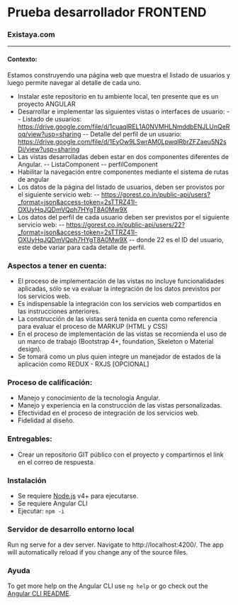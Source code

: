 # Prueba desarrollador FRONTEND
### Existaya.com

___

#### Contexto:
Estamos construyendo una página web que muestra el listado de usuarios y luego permite navegar al detalle de cada uno.

- Instalar este repositorio en tu ambiente local, ten presente que es un proyecto ANGULAR
- Desarrollar e implementar las siguientes vistas o interfaces de usuario:
-- Listado de usuarios: https://drive.google.com/file/d/1cuaqlREL1A0NVMHLNmddbENJLUnQeRoq/view?usp=sharing
-- Detalle del perfil de un usuario: https://drive.google.com/file/d/1EyOw9LSwrAM0LpwqIRbrZFZaeu5N2sDi/view?usp=sharing
- Las vistas desarrolladas deben estar en dos componentes diferentes de Angular.
-- ListaComponent
-- perfilComponent
- Habilitar la navegación entre componentes mediante el sistema de rutas de angular
- Los datos de la página del listado de usuarios, deben ser provistos por el siguiente servicio web:
-- https://gorest.co.in/public-api/users?_format=json&access-token=2sTTRZ41l-OXUyHqJQDmVQph7HYgT8A0Mw9X
- Los datos del perfil de cada usuario deben ser previstos por el siguiente servicio web:
-- https://gorest.co.in/public-api/users/22?_format=json&access-token=2sTTRZ41l-OXUyHqJQDmVQph7HYgT8A0Mw9X
-- donde 22 es el ID del usuario, este debe variar para cada detalle de perfil.

### Aspectos a tener en cuenta:
- El proceso de implementación de las vistas no incluye funcionalidades aplicadas, sólo se va evaluar la integración de los datos previstos por los servicios web.
- Es indispensable la integración con los servicios web compartidos en las instrucciones anteriores.
- La construcción de las vistas será tenida en cuenta como referencia para evaluar el proceso de MARKUP (HTML y CSS)
- En el proceso de implementación de las vistas se recomienda el uso de un marco de trabajo (Bootstrap 4+, foundation, Skeleton o Material design).
- Se tomará como un plus quien integre un manejador de estados de la aplicación como REDUX - RXJS [OPCIONAL]

### Proceso de calificación:
- Manejo y conocimiento de la tecnología Angular.
- Manejo y experiencia en la construcción de las vistas personalizadas.
- Efectividad en el proceso de integración de los servicios web.
- Fidelidad al diseño.

### Entregables:
- Crear un repositorio GIT público con el proyecto y compartirnos el link en el correo de respuesta.

### Instalación

- Se requiere [Node.js](https://nodejs.org/) v4+ para ejecutarse.
- Se requiere Angular CLI
- Ejecutar: ``` npm -i ``` 

### Servidor de desarrollo entorno local
Run ng serve for a dev server. Navigate to http://localhost:4200/. The app will automatically reload if you change any of the source files.

### Ayuda
To get more help on the Angular CLI use `ng help` or go check out the [Angular CLI README](https://github.com/angular/angular-cli/blob/master/README.md).
